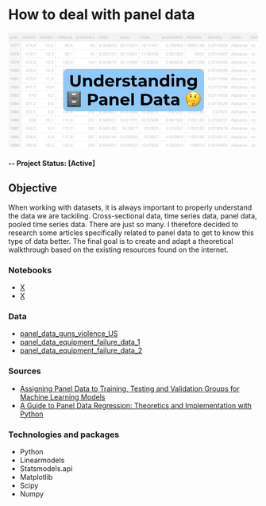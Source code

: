 # How to deal with panel data

![alternative text](img/readme_image.jpg)

#### -- Project Status: [Active]

## Objective
When working with datasets, it is always important to properly understand the data we are tackiling. Cross-sectional data, time series data, panel data, pooled time series data. There are just so many. I therefore decided to research some articles specifically related to panel data to get to know this type of data better. The final goal is to create and adapt a theoretical walkthrough based on the existing resources found on the internet.

### Notebooks
* [X](json_theory.ipynb)
* [X](http_requests.ipynb)

### Data
* [panel_data_guns_violence_US](X)
* [panel_data_equipment_failure_data_1](X)
* [panel_data_equipment_failure_data_2](X)

### Sources
* [Assigning Panel Data to Training, Testing and Validation Groups for Machine Learning Models](https://towardsdatascience.com/assigning-panel-data-to-training-testing-and-validation-groups-for-machine-learning-models-7017350ab86e)
* [A Guide to Panel Data Regression: Theoretics and Implementation with Python](https://towardsdatascience.com/a-guide-to-panel-data-regression-theoretics-and-implementation-with-python-4c84c5055cf8)

### Technologies and packages
* Python
* Linearmodels
* Statsmodels.api
* Matplotlib
* Scipy
* Numpy
